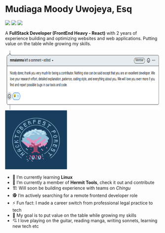# Mudiaga Moody Uwojeya, Esq
[![](https://img.shields.io/badge/Twitter-%40moodymudiaga-9cf?style=plastic&logo=twitter&labelColor=white&logoWidth=20)](https://twitter.com/MoodyMudiaga)
[![](https://img.shields.io/badge/LinkedIn-Mudiaga%20Moody%20Uwojeya-blue?style=plastic&logo=linkedin&labelColor=lightgrey&logoWidth=20)](https://www.linkedin.com/in/mudiaga-moody-uwojeya)
[![](https://img.shields.io/badge/Gmail-mudiagauwojeya@gmail.com-critical?style=plastic&logo=gmail&labelColor=lightgrey&logoWidth=20)](mailto:moody.mudiaga@gmail.com)


A **FullStack Developer (FrontEnd Heavy - React)** with 2 years of experience building and optimizing websites and web applications. Putting value on the table while growing my skills.

[<img src="./assets/screenshot-mma-comment.png" width="800px" height="190px">](./assets/hacktoberfest-2020-badge.png)
[<img src="./assets/hacktoberfest-2020-badge.png" width="200px" height="190px">](./assets/hacktoberfest-2020-badge.png)


- 🌱 I’m currently learning **Linux**
- 👯 I’m currently a member of **Hermit Tools**, check it out and contribute
- 🏗️ Will soon be building experience with teams on _Chingu_
- 🕵️ I’m actively searching for a remote frontend developer role
- ⚡ Fun fact: I made a career switch from professional legal practice to tech
- 🎯 My goal is to put value on the table while growing my skills
- 💘 I love playing on the guitar, reading manga, writing sonnets, learning new tech etc


<!--
**moody2times/moody2times** is a ✨ _special_ ✨ repository because its `README.md` (this file) appears on your GitHub profile.
-->
